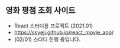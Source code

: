 ## 영화 평점 조회 사이트
- React 스터디용 프로젝트 (2021.01)
- https://ssyeji.github.io/react_movie_app/
- (02/01) 스터디 진행 중입니다.